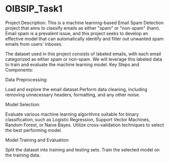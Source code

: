 # OIBSIP_Task1
Project Description:
This is a machine learning-based Email Spam Detection project that aims to classify emails as either "spam" or "non-spam" (ham). Email spam is a prevalent issue, and this project seeks to develop an effective model that can automatically identify and filter out unwanted spam emails from users' inboxes.

The dataset used in this project consists of labeled emails, with each email categorized as either spam or non-spam. We will leverage this labeled data to train and evaluate the machine learning model.
Key Steps and Components:

Data Preprocessing:

Load and explore the email dataset.Perform data cleaning, including removing unnecessary headers, formatting, and any other noise.

Model Selection:

Evaluate various machine learning algorithms suitable for binary classification, such as Logistic Regression, Support Vector Machines, Random Forest, or Naive Bayes.
Utilize cross-validation techniques to select the best performing model.

Model Training and Evaluation:

Split the dataset into training and testing sets.
Train the selected model on the training data.
